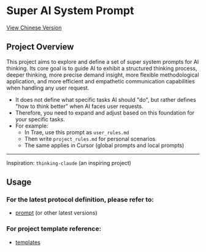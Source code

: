 # Super AI System Prompt

[View Chinese Version](./README_CN.md)

## Project Overview

This project aims to explore and define a set of super system prompts for AI
thinking. Its core goal is to guide AI to exhibit a structured thinking process,
deeper thinking, more precise demand insight, more flexible methodological
application, and more efficient and empathetic communication capabilities when
handling any user request.

- It does not define what specific tasks AI should "do", but rather defines "how
  to think better" when AI faces user requests.
- Therefore, you need to expand and adjust based on this foundation for your
  specific tasks.
- For example:
  - In Trae, use this prompt as `user_rules.md`
  - Then write `project_rules.md` for personal scenarios
  - The same applies in Cursor (global prompts and local prompts)

---

Inspiration: `thinking-claude` (an inspiring project)

## Usage

### For the latest protocol definition, please refer to:

- [prompt](./prompt/) (or other latest versions)

### For project template reference:

- [templates](./templates/)
